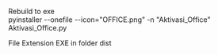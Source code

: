 Rebuild to exe <br>
pyinstaller --onefile --icon="OFFICE.png" -n "Aktivasi_Office" Aktivasi_Office.py

File Extension EXE in folder dist
